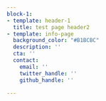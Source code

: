 ```yaml
---
block-1:
- template: header-1
  title: test page header2
- template: info-page
  background_color: "#B1BCBC"
  description: ''
  cta: ''
  contact:
    email: ''
    twitter_handle: ''
    github_handle: ''

---
```

